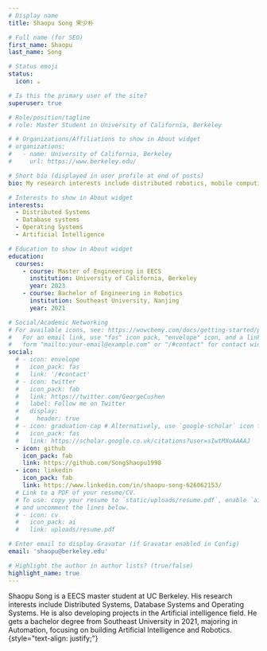 ```yaml
---
# Display name
title: Shaopu Song 宋少朴

# Full name (for SEO)
first_name: Shaopu
last_name: Song

# Status emoji
status:
  icon: ☕️

# Is this the primary user of the site?
superuser: true

# Role/position/tagline
# role: Master Student in University of California, Berkeley

# # Organizations/Affiliations to show in About widget
# organizations:
#   - name: University of California, Berkeley
#     url: https://www.berkeley.edu/

# Short bio (displayed in user profile at end of posts)
bio: My research interests include distributed robotics, mobile computing and programmable matter.

# Interests to show in About widget
interests:
  - Distributed Systems
  - Database systems
  - Operating Systems
  - Artificial Intelligence

# Education to show in About widget
education:
  courses:
    - course: Master of Engineering in EECS
      institution: University of California, Berkeley
      year: 2023
    - course: Bachelor of Engineering in Robotics
      institution: Southeast University, Nanjing
      year: 2021

# Social/Academic Networking
# For available icons, see: https://wowchemy.com/docs/getting-started/page-builder/#icons
#   For an email link, use "fas" icon pack, "envelope" icon, and a link in the
#   form "mailto:your-email@example.com" or "/#contact" for contact widget.
social:
  # - icon: envelope
  #   icon_pack: fas
  #   link: '/#contact'
  # - icon: twitter
  #   icon_pack: fab
  #   link: https://twitter.com/GeorgeCushen
  #   label: Follow me on Twitter
  #   display:
  #     header: true
  # - icon: graduation-cap # Alternatively, use `google-scholar` icon from `ai` icon pack
  #   icon_pack: fas
  #   link: https://scholar.google.co.uk/citations?user=sIwtMXoAAAAJ
  - icon: github
    icon_pack: fab
    link: https://github.com/SongShaopu1998
  - icon: linkedin
    icon_pack: fab
    link: https://www.linkedin.com/in/shaopu-song-626062153/
  # Link to a PDF of your resume/CV.
  # To use: copy your resume to `static/uploads/resume.pdf`, enable `ai` icons in `params.yaml`,
  # and uncomment the lines below.
  # - icon: cv
  #   icon_pack: ai
  #   link: uploads/resume.pdf

# Enter email to display Gravatar (if Gravatar enabled in Config)
email: 'shaopu@berkeley.edu'

# Highlight the author in author lists? (true/false)
highlight_name: true
---
```


Shaopu Song is a EECS master student at UC Berkeley. His research interests include Distributed Systems, Database Systems and Operating Systems. He is also developing projects in the Artificial intelligence field. He gets a bachelor degree from Southeast University in 2021, majoring in Automation, focusing on building Artificial Intelligence and Robotics. 
{style="text-align: justify;"}
